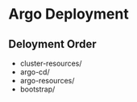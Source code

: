 # Argo Deployment

## Deloyment Order

- cluster-resources/
- argo-cd/
- argo-resources/
- bootstrap/
